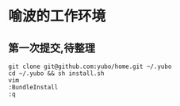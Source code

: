 # 喻波的工作环境

## 第一次提交,待整理

    git clone git@github.com:yubo/home.git ~/.yubo
    cd ~/.yubo && sh install.sh
    vim
    :BundleInstall
    :q
        
